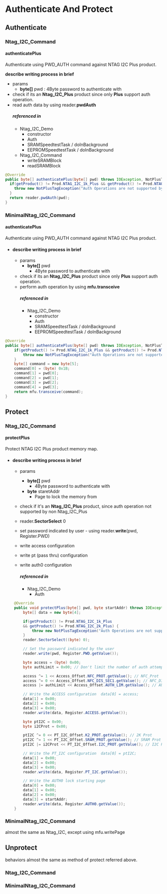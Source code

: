 


# Authenticate And Protect

## Authenticate
### Ntag_I2C_Command
#### authenticatePlus
Authenticate using PWD_AUTH command against NTAG I2C Plus product.

**describe writing process in brief**
- params
	- **byte[]** pwd
		: 4Byte password to authenticate with
- check if its an **Ntag_I2C_Plus** product since only **Plus** support auth operation.
- read auth data by using reader.**pwdAuth**
	##### referenced in
	- Ntag_I2C_Demo
		- constructor
		- Auth
		- SRAMSpeedtestTask / doInBackground
		- EEPROMSpeedtestTask / doInBackground
	- Ntag_I2C_Command  
		- writeSRAMBlock
		- readSRAMBlock
```java
@Override  
public byte[] authenticatePlus(byte[] pwd) throws IOException, NotPlusTagException {  
  if(getProduct() != Prod.NTAG_I2C_1k_Plus && getProduct() != Prod.NTAG_I2C_2k_Plus) {  
    throw new NotPlusTagException("Auth Operations are not supported by non NTAG I2C PLUS products");  
  }  
  return reader.pwdAuth(pwd);  
}
```
### MinimalNtag_I2C_Command
#### authenticatePlus
Authenticate using PWD_AUTH command against NTAG I2C Plus product.
- #### describe writing process in brief
	- params
		- **byte[]** pwd
			- 4Byte password to authenticate with
	- check if its an **Ntag_I2C_Plus** product since only **Plus** support auth operation.
	- perform auth operation by using **mfu.transceive**
		##### referenced in
		- Ntag_I2C_Demo
			- constructor
			- Auth
			- SRAMSpeedtestTask / doInBackground
			- EEPROMSpeedtestTask / doInBackground
		
```java
@Override  
public byte[] authenticatePlus(byte[] pwd) throws IOException, NotPlusTagException {  
	if(getProduct() != Prod.NTAG_I2C_1k_Plus && getProduct() != Prod.NTAG_I2C_2k_Plus) {  
		throw new NotPlusTagException("Auth Operations are not supported by non NTAG I2C PLUS products");  
	}  
	byte[] command = new byte[5];  
	command[0] = (byte) 0x1B;  
	command[1] = pwd[0];  
	command[2] = pwd[1];  
	command[3] = pwd[2];  
	command[4] = pwd[3];  
	return mfu.transceive(command);  
}
```

## Protect
### Ntag_I2C_Command
#### protectPlus
Protect NTAG I2C Plus product memory map.
- #### describe writing process in brief
	- params
		- **byte[]** pwd
			- 4Byte password to authenticate with
		- **byte** staretAddr
			- Page to lock the memory from
	- check if it's an **Ntag_I2C_Plus** product, since auth operation not supported by non Ntag_I2C_Plus 
	- reader.**SectorSelect** 0
	- set password indicated by user - using reader.**write**(pwd, Register.PWD)
	- write access configuration
	- write pt (pass thru) configuration
	- write auth0 configuration
	
		##### referenced in
		- Ntag_I2C_Demo
			- Auth
```java
	@Override  
	public void protectPlus(byte[] pwd, byte startAddr) throws IOException, FormatException, NotPlusTagException {  
		byte[] data = new byte[4];  

		if(getProduct() != Prod.NTAG_I2C_1k_Plus 
		&& getProduct() != Prod.NTAG_I2C_2k_Plus) {  
			throw new NotPlusTagException("Auth Operations are not supported by non NTAG I2C PLUS products");  
		}  
		reader.SectorSelect((byte) 0);  

		// Set the password indicated by the user  
		reader.write(pwd, Register.PWD.getValue());  

		byte access = (byte) 0x00;  
		byte authLimit = 0x00; // Don't limit the number of auth attempts  

		access ^= 1 << Access_Offset.NFC_PROT.getValue(); // NFC_Prot  
		access ^= 0 << Access_Offset.NFC_DIS_SEC1.getValue(); // NFC_DIS_SEC1  
		access |= authLimit << Access_Offset.AUTH_LIM.getValue(); // AUTHLIM  

		// Write the ACCESS configuration  data[0] = access;  
		data[1] = 0x00;  
		data[2] = 0x00;  
		data[3] = 0x00;  
		reader.write(data, Register.ACCESS.getValue());  

		byte ptI2C = 0x00;  
		byte i2CProt = 0x00;  

		ptI2C ^= 0 << PT_I2C_Offset.K2_PROT.getValue(); // 2K Prot  
		ptI2C ^= 1 << PT_I2C_Offset.SRAM_PROT.getValue(); // SRAM Prot  
		ptI2C |= i2CProt << PT_I2C_Offset.I2C_PROT.getValue(); // I2C Prot  

		// Write the PT_I2C configuration  data[0] = ptI2C;  
		data[1] = 0x00;  
		data[2] = 0x00;  
		data[3] = 0x00;  
		reader.write(data, Register.PT_I2C.getValue());  

		// Write the AUTH0 lock starting page  
		data[0] = 0x00;  
		data[1] = 0x00;  
		data[2] = 0x00;  
		data[3] = startAddr;  
		reader.write(data, Register.AUTH0.getValue());  
	}
```

### MinimalNtag_I2C_Command
almost the same as Ntag_I2C, except using mfu.writePage


## Unprotect
behaviors almost the same as method of protect referred above.

### Ntag_I2C_Command
### MinimalNtag_I2C_Command
<!--stackedit_data:
eyJoaXN0b3J5IjpbNDY3NjU0MzM1XX0=
-->